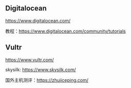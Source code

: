 ## Digitalocean

https://www.digitalocean.com/

教程：https://www.digitalocean.com/community/tutorials

## Vultr

https://www.vultr.com/

skysilk: https://www.skysilk.com/

国外主机测评：https://zhujiceping.com/